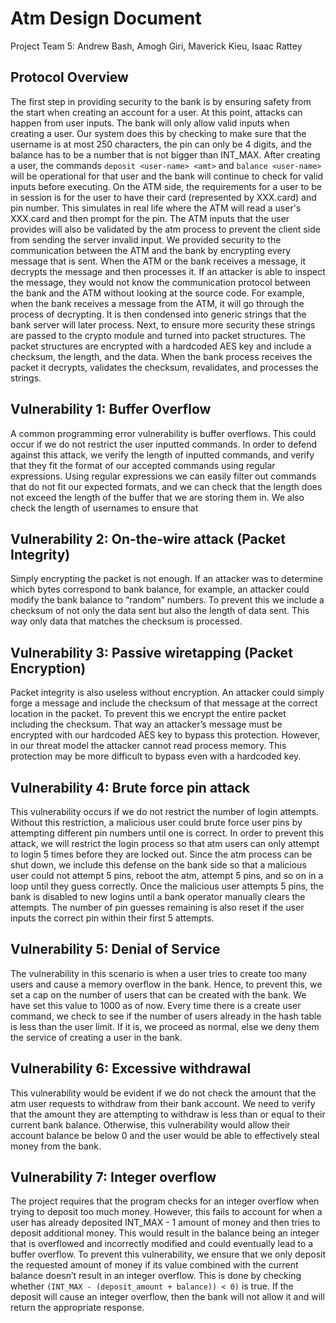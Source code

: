 # Atm Design Document
Project Team 5:
Andrew Bash,
Amogh Giri,
Maverick Kieu,
Isaac Rattey

## Protocol Overview

The first step in providing security to the bank is by ensuring safety from the start when creating an account for a user. At this point, attacks can happen from user inputs. The bank will only allow valid inputs when creating a user. Our system does this by checking to make sure that the username is at most 250 characters, the pin can only be 4 digits, and the balance has to be a number that is not bigger than INT_MAX. After creating a user, the commands `deposit <user-name> <amt>` and `balance <user-name>` will be operational for that user and the bank will continue to check for valid inputs before executing. On the ATM side, the requirements for a user to be in session is for the user to have their card (represented by XXX.card) and pin number. This simulates in real life where the ATM will read a user's XXX.card and then prompt for the pin. The ATM inputs that the user provides will also be validated by the atm process to prevent the client side from sending the server invalid input. We provided security to the communication between the ATM and the bank by encrypting every message that is sent. When the ATM or the bank receives a message, it decrypts the message and then processes it. If an attacker is able to inspect the message, they would not know the communication protocol between the bank and the ATM without looking at the source code. For example, when the bank receives a message from the ATM, it will go through the process of decrypting. It is then condensed into generic strings that the bank server will later process. Next, to ensure more security these strings are passed to the crypto module and turned into packet structures. The packet structures are encrypted with a hardcoded AES key and include a checksum, the length, and the data. When the bank process receives the packet it decrypts, validates the checksum, revalidates, and processes the strings.

## Vulnerability 1: Buffer Overflow

A common programming error vulnerability is buffer overflows. This could occur if we do not restrict the user inputted commands. In order to defend against this attack, we verify the length of inputted commands, and verify that they fit the format of our accepted commands using regular expressions. Using regular expressions we can easily filter out commands that do not fit our expected formats, and we can check that the length does not exceed the length of the buffer that we are storing them in. We also check the length of usernames to ensure that 

## Vulnerability 2: On-the-wire attack (Packet Integrity)

Simply encrypting the packet is not enough. If an attacker was to determine which bytes correspond to bank balance, for example, an attacker could modify the bank balance to “random” numbers. To prevent this we include a checksum of not only the data sent but also the length of data sent. This way only data that matches the checksum is processed.

## Vulnerability 3: Passive wiretapping (Packet Encryption)

Packet integrity is also useless without encryption. An attacker could simply forge a message and include the checksum of that message at the correct location in the packet. To prevent this we encrypt the entire packet including the checksum. That way an attacker’s message must be encrypted with our hardcoded AES key to bypass this protection. However, in our threat model the attacker cannot read process memory. This protection may be more difficult to bypass even with a hardcoded key.

## Vulnerability 4: Brute force pin attack

This vulnerability occurs if we do not restrict the number of login attempts. Without this restriction, a malicious user could brute force user pins by attempting different pin numbers until one is correct. In order to prevent this attack, we will restrict the login process so that atm users can only attempt to login 5 times before they are locked out. Since the atm process can be shut down, we include this defense on the bank side so that a malicious user could not attempt 5 pins, reboot the atm, attempt 5 pins, and so on in a loop until they guess correctly. Once the malicious user attempts 5 pins, the bank is disabled to new logins until a bank operator manually clears the attempts. The number of pin guesses remaining is also reset if the user inputs the correct pin within their first 5 attempts.

## Vulnerability 5: Denial of Service

The vulnerability in this scenario is when a user tries to create too many users and cause a memory overflow in the bank. Hence, to prevent this, we set a cap on the number of users that can be created with the bank. We have set this value to 1000 as of now. Every time there is a create user command, we check to see if the number of users already in the hash table is less than the user limit. If it is, we proceed as normal, else we deny them the service of creating a user in the bank.

## Vulnerability 6: Excessive withdrawal

This vulnerability would be evident if we do not check the amount that the atm user requests to withdraw from their bank account. We need to verify that the amount they are attempting to withdraw is less than or equal to their current bank balance. Otherwise, this vulnerability would allow their account balance be below 0 and the user would be able to effectively steal money from the bank.

## Vulnerability 7: Integer overflow

The project requires that the program checks for an integer overflow when trying to deposit too much money. However, this fails to account for when a user has already deposited INT_MAX - 1 amount of money and then tries to deposit additional money. This would result in the balance being an integer that is overflowed and incorrectly modified and could eventually lead to a buffer overflow. To prevent this vulnerability, we ensure that we only deposit the requested amount of money if its value combined with the current balance doesn’t result in an integer overflow. This is done by checking whether `(INT_MAX - (deposit_amount + balance)) < 0)` is true. If the deposit will cause an integer overflow, then the bank will not allow it and will return the appropriate response.
